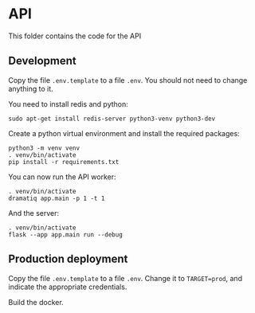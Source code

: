 # API

This folder contains the code for the API

## Development

Copy the file `.env.template` to a file `.env`. You should not need to change anything to it.

You need to install redis and python:

    sudo apt-get install redis-server python3-venv python3-dev

Create a python virtual environment and install the required packages:

    python3 -m venv venv
    . venv/bin/activate
    pip install -r requirements.txt

You can now run the API worker:

    . venv/bin/activate
    dramatiq app.main -p 1 -t 1

And the server:

    . venv/bin/activate
    flask --app app.main run --debug

## Production deployment

Copy the file `.env.template` to a file `.env`. Change it to `TARGET=prod`, and indicate the appropriate credentials.

Build the docker.